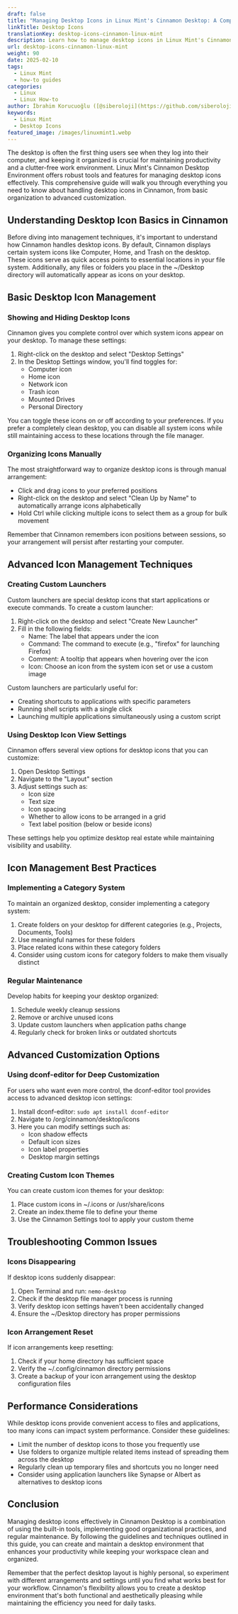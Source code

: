 ```yaml
---
draft: false
title: "Managing Desktop Icons in Linux Mint's Cinnamon Desktop: A Complete Guide"
linkTitle: Desktop Icons
translationKey: desktop-icons-cinnamon-linux-mint
description: Learn how to manage desktop icons in Linux Mint's Cinnamon Desktop
url: desktop-icons-cinnamon-linux-mint
weight: 90
date: 2025-02-10
tags:
  - Linux Mint
  - how-to guides
categories:
  - Linux
  - Linux How-to
author: İbrahim Korucuoğlu ([@siberoloji](https://github.com/siberoloji))
keywords:
  - Linux Mint
  - Desktop Icons
featured_image: /images/linuxmint1.webp
---
```

The desktop is often the first thing users see when they log into their computer, and keeping it organized is crucial for maintaining productivity and a clutter-free work environment. Linux Mint's Cinnamon Desktop Environment offers robust tools and features for managing desktop icons effectively. This comprehensive guide will walk you through everything you need to know about handling desktop icons in Cinnamon, from basic organization to advanced customization.

## Understanding Desktop Icon Basics in Cinnamon

Before diving into management techniques, it's important to understand how Cinnamon handles desktop icons. By default, Cinnamon displays certain system icons like Computer, Home, and Trash on the desktop. These icons serve as quick access points to essential locations in your file system. Additionally, any files or folders you place in the ~/Desktop directory will automatically appear as icons on your desktop.

## Basic Desktop Icon Management

### Showing and Hiding Desktop Icons

Cinnamon gives you complete control over which system icons appear on your desktop. To manage these settings:

1. Right-click on the desktop and select "Desktop Settings"
2. In the Desktop Settings window, you'll find toggles for:
   - Computer icon
   - Home icon
   - Network icon
   - Trash icon
   - Mounted Drives
   - Personal Directory

You can toggle these icons on or off according to your preferences. If you prefer a completely clean desktop, you can disable all system icons while still maintaining access to these locations through the file manager.

### Organizing Icons Manually

The most straightforward way to organize desktop icons is through manual arrangement:

- Click and drag icons to your preferred positions
- Right-click on the desktop and select "Clean Up by Name" to automatically arrange icons alphabetically
- Hold Ctrl while clicking multiple icons to select them as a group for bulk movement

Remember that Cinnamon remembers icon positions between sessions, so your arrangement will persist after restarting your computer.

## Advanced Icon Management Techniques

### Creating Custom Launchers

Custom launchers are special desktop icons that start applications or execute commands. To create a custom launcher:

1. Right-click on the desktop and select "Create New Launcher"
2. Fill in the following fields:
   - Name: The label that appears under the icon
   - Command: The command to execute (e.g., "firefox" for launching Firefox)
   - Comment: A tooltip that appears when hovering over the icon
   - Icon: Choose an icon from the system icon set or use a custom image

Custom launchers are particularly useful for:

- Creating shortcuts to applications with specific parameters
- Running shell scripts with a single click
- Launching multiple applications simultaneously using a custom script

### Using Desktop Icon View Settings

Cinnamon offers several view options for desktop icons that you can customize:

1. Open Desktop Settings
2. Navigate to the "Layout" section
3. Adjust settings such as:
   - Icon size
   - Text size
   - Icon spacing
   - Whether to allow icons to be arranged in a grid
   - Text label position (below or beside icons)

These settings help you optimize desktop real estate while maintaining visibility and usability.

## Icon Management Best Practices

### Implementing a Category System

To maintain an organized desktop, consider implementing a category system:

1. Create folders on your desktop for different categories (e.g., Projects, Documents, Tools)
2. Use meaningful names for these folders
3. Place related icons within these category folders
4. Consider using custom icons for category folders to make them visually distinct

### Regular Maintenance

Develop habits for keeping your desktop organized:

1. Schedule weekly cleanup sessions
2. Remove or archive unused icons
3. Update custom launchers when application paths change
4. Regularly check for broken links or outdated shortcuts

## Advanced Customization Options

### Using dconf-editor for Deep Customization

For users who want even more control, the dconf-editor tool provides access to advanced desktop icon settings:

1. Install dconf-editor: `sudo apt install dconf-editor`
2. Navigate to /org/cinnamon/desktop/icons
3. Here you can modify settings such as:
   - Icon shadow effects
   - Default icon sizes
   - Icon label properties
   - Desktop margin settings

### Creating Custom Icon Themes

You can create custom icon themes for your desktop:

1. Place custom icons in ~/.icons or /usr/share/icons
2. Create an index.theme file to define your theme
3. Use the Cinnamon Settings tool to apply your custom theme

## Troubleshooting Common Issues

### Icons Disappearing

If desktop icons suddenly disappear:

1. Open Terminal and run: `nemo-desktop`
2. Check if the desktop file manager process is running
3. Verify desktop icon settings haven't been accidentally changed
4. Ensure the ~/Desktop directory has proper permissions

### Icon Arrangement Reset

If icon arrangements keep resetting:

1. Check if your home directory has sufficient space
2. Verify the ~/.config/cinnamon directory permissions
3. Create a backup of your icon arrangement using the desktop configuration files

## Performance Considerations

While desktop icons provide convenient access to files and applications, too many icons can impact system performance. Consider these guidelines:

- Limit the number of desktop icons to those you frequently use
- Use folders to organize multiple related items instead of spreading them across the desktop
- Regularly clean up temporary files and shortcuts you no longer need
- Consider using application launchers like Synapse or Albert as alternatives to desktop icons

## Conclusion

Managing desktop icons effectively in Cinnamon Desktop is a combination of using the built-in tools, implementing good organizational practices, and regular maintenance. By following the guidelines and techniques outlined in this guide, you can create and maintain a desktop environment that enhances your productivity while keeping your workspace clean and organized.

Remember that the perfect desktop layout is highly personal, so experiment with different arrangements and settings until you find what works best for your workflow. Cinnamon's flexibility allows you to create a desktop environment that's both functional and aesthetically pleasing while maintaining the efficiency you need for daily tasks.
